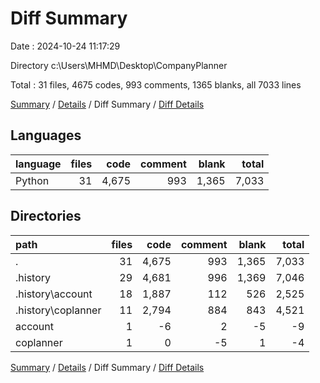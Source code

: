 # Diff Summary

Date : 2024-10-24 11:17:29

Directory c:\\Users\\MHMD\\Desktop\\CompanyPlanner

Total : 31 files,  4675 codes, 993 comments, 1365 blanks, all 7033 lines

[Summary](results.md) / [Details](details.md) / Diff Summary / [Diff Details](diff-details.md)

## Languages
| language | files | code | comment | blank | total |
| :--- | ---: | ---: | ---: | ---: | ---: |
| Python | 31 | 4,675 | 993 | 1,365 | 7,033 |

## Directories
| path | files | code | comment | blank | total |
| :--- | ---: | ---: | ---: | ---: | ---: |
| . | 31 | 4,675 | 993 | 1,365 | 7,033 |
| .history | 29 | 4,681 | 996 | 1,369 | 7,046 |
| .history\\account | 18 | 1,887 | 112 | 526 | 2,525 |
| .history\\coplanner | 11 | 2,794 | 884 | 843 | 4,521 |
| account | 1 | -6 | 2 | -5 | -9 |
| coplanner | 1 | 0 | -5 | 1 | -4 |

[Summary](results.md) / [Details](details.md) / Diff Summary / [Diff Details](diff-details.md)